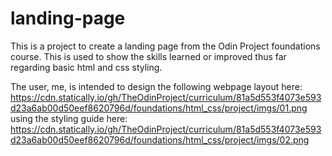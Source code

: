 # landing-page

This is a project to create a landing page from the Odin Project foundations course. This is used to show the skills learned or improved thus far regarding basic html and css styling. 

The user, me, is intended to design the following webpage layout here: https://cdn.statically.io/gh/TheOdinProject/curriculum/81a5d553f4073e593d23a6ab00d50eef8620796d/foundations/html_css/project/imgs/01.png using the styling guide here: https://cdn.statically.io/gh/TheOdinProject/curriculum/81a5d553f4073e593d23a6ab00d50eef8620796d/foundations/html_css/project/imgs/02.png 

